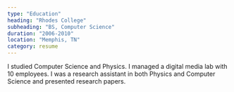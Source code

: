 ```yaml
---
type: "Education"
heading: "Rhodes College"
subheading: "BS, Computer Science"
duration: "2006-2010"
location: "Memphis, TN"
category: resume
---
```


I studied Computer Science and Physics. I managed a digital media lab with 10 employees. I was a research assistant in both Physics and Computer Science and presented research papers.